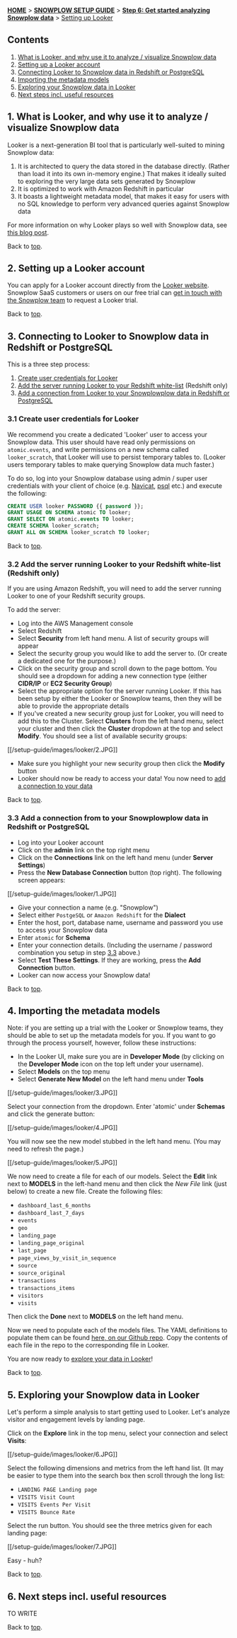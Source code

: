 [**HOME**](Home) > [**SNOWPLOW SETUP GUIDE**](Setting-up-Snowplow) > [**Step 6: Get started analyzing Snowplow data**](Getting-started-analyzing-Snowplow-data) > [Setting up Looker](Getting-started-with-Looker)

<a name="top" />

## Contents

1. [What is Looker, and why use it to analyze / visualize Snowplow data](#what-and-why)
2. [Setting up a Looker account](#setup)
3. [Connecting Looker to Snowplow data in Redshift or PostgreSQL](#redshift)
4. [Importing the metadata models](#importing-the-models)
5. [Exploring your Snowplow data in Looker](#exploring-your-data)
6. [Next steps incl. useful resources](#next-steps)


<a name="what-and-why" />

## 1. What is Looker, and why use it to analyze / visualize Snowplow data

Looker is a next-generation BI tool that is particularly well-suited to mining Snowplow data:

1. It is architected to query the data stored in the database directly. (Rather than load it into its own in-memory engine.) That makes it ideally suited to exploring the very large data sets generated by Snowplow
2. It is optimized to work with Amazon Redshift in particular
3. It boasts a lightweight metadata model, that makes it easy for users with no SQL knowledge to perform very advanced queries against Snowplow data

For more information on why Looker plays so well with Snowplow data, see [this blog post][introducing-looker-blog-post].

Back to [top](#top).

<a name="setup" />

## 2. Setting up a Looker account

You can apply for a Looker account directly from the [Looker website][looker-website]. Snowplow SaaS customers or users on our free trial can [get in touch with the Snowplow team][snowplow-contact] to request a Looker trial.

Back to [top](#top).

<a name="redshift" />

## 3. Connecting to Looker to Snowplow data in Redshift or PostgreSQL

This is a three step process:

1. [Create user credentials for Looker](#user-creds)
2. [Add the server running Looker to your Redshift white-list](#white-list) (Redshift only)
3. [Add a connection from Looker to your Snowplowplow data in Redshift or PostgreSQL](#setup-connection)

<a name="user-creds" />

### 3.1 Create user credentials for Looker

We recommend you create a dedicated 'Looker' user to access your Snowplow data. This user should have read only permissions on `atomic.events`, and write permissions on a new schema called `looker_scratch`, that Looker will use to persist temporary tables to. (Looker users temporary tables to make querying Snowplow data much faster.)

To do so, log into your Snowplow database using admin / super user credentials with your client of choice (e.g. [Navicat][navicat], [psql][psql] etc.) and execute the following:

```sql
CREATE USER looker PASSWORD {{ password }};
GRANT USAGE ON SCHEMA atomic TO looker;
GRANT SELECT ON atomic.events TO looker;
CREATE SCHEMA looker_scratch;
GRANT ALL ON SCHEMA looker_scratch TO looker;
```

Back to [top](#top).

<a name="white-list" />

### 3.2 Add the server running Looker to your Redshift white-list (Redshift only)

If you are using Amazon Redshift, you will need to add the server running Looker to one of your Redshift security groups.

To add the server:

* Log into the AWS Management console
* Select Redshift
* Select **Security** from left hand menu. A list of security groups will appear
* Select the security group you would like to add the server to. (Or create a dedicated one for the purpose.)
* Click on the security group and scroll down to the page bottom. You should see a dropdown for adding a new connection type (either **CIDR/IP** or **EC2 Security Group**)
* Select the appropriate option for the server running Looker. If this has been setup by either the Looker or Snowplow teams, then they will be able to provide the appropriate details
* If you've created a new security group just for Looker, you will need to add this to the Cluster. Select **Clusters** from the left hand menu, select your cluster and then click the **Cluster** dropdown at the top and select **Modify**. You should see a list of available security groups:

[[/setup-guide/images/looker/2.JPG]]

* Make sure you highlight your new security group then click the **Modify** button
* Looker should now be ready to access your data! You now need to [add a connection to your data](#setup-connection)

Back to [top](#top).

<a name="setup-connection" />

### 3.3 Add a connection from to your Snowplowplow data in Redshift or PostgreSQL


* Log into your Looker account
* Click on the **admin** link on the top right menu
* Click on the **Connections** link on the left hand menu (under **Server Settings**)
* Press the **New Database Connection** button (top right). The following screen appears:

[[/setup-guide/images/looker/1.JPG]]

* Give your connection a name (e.g. "Snowplow")
* Select either `PostgeSQL` or `Amazon Redshift` for the **Dialect**
* Enter the host, port, database name, username and password you use to access your Snowplow data
* Enter `atomic` for **Schema**
* Enter your connection details. (Including the username / password combination you setup in step [3.3](#user-creds) above.)
* Select **Test These Settings**. If they are working, press the **Add Connection** button.
* Looker can now access your Snowplow data!

Back to [top](#top).

<a name="importing-the-models" />

## 4. Importing the metadata models

Note: if you are setting up a trial with the Looker or Snowplow teams, they should be able to set up the metadata models for you. If you want to go through the process yourself, however, follow these instructions:

* In the Looker UI, make sure you are in **Developer Mode** (by clicking on the **Developer Mode** icon on the top left under your username).
* Select **Models** on the top menu
* Select **Generate New Model** on the left hand menu under **Tools**

[[/setup-guide/images/looker/3.JPG]]

Select your connection from the dropdown. Enter 'atomic' under **Schemas** and click the generate button:

[[/setup-guide/images/looker/4.JPG]]

You will now see the new model stubbed in the left hand menu. (You may need to refresh the page.)

[[/setup-guide/images/looker/5.JPG]]

We now need to create a file for each of our models. Select the **Edit** link next to **MODELS** in the left-hand menu and then click the *New File* link (just below) to create a new file. Create the following files:

* `dashboard_last_6_months`
* `dashboard_last_7_days`
* `events`
* `geo`
* `landing_page`
* `landing_page_original`
* `last_page`
* `page_views_by_visit_in_sequence`
* `source`
* `source_original`
* `transactions`
* `transactions_items`
* `visitors`
* `visits`

Then click the **Done** next to **MODELS** on the left hand menu.

Now we need to populate each of the models files. The YAML definitions to populate them can be found [here, on our Github repo][looker-yamls-on-snowplow-repo]. Copy the contents of each file in the repo to the corresponding file in Looker.

You are now ready to [explore your data in Looker](#exploring-your-data)!

Back to [top](#top).

<a name="exploring-your-data" />

## 5. Exploring your Snowplow data in Looker

Let's perform a simple analysis to start getting used to Looker. Let's analyze visitor and engagement levels by landing page.

Click on the **Explore** link in the top menu, select your connection and select **Visits**:

[[/setup-guide/images/looker/6.JPG]]

Select the following dimensions and metrics from the left hand list. (It may be easier to type them into the search box then scroll through the long list:

* `LANDING PAGE Landing page`
* `VISITS Visit Count`
* `VISITS Events Per Visit`
* `VISITS Bounce Rate`

Select the run button. You should see the three metrics given for each landing page:

[[/setup-guide/images/looker/7.JPG]]

Easy - huh?

Back to [top](#top).

<a name="next-steps" />

## 6. Next steps incl. useful resources

TO WRITE

Back to [top](#top).


[introducing-looker-blog-post]: http://snowplowanalytics.com/blog/2013/12/10/introducing-looker-a-fresh-approach-to-bi-on-snowplow-data/
[looker-website]: http://www.looker.com/
[snowplow-contact]: mailto:contact@snowplowanalytics.com
[psql]: http://www.postgresql.org/docs/9.2/static/app-psql.html
[navicat]: http://www.navicat.com/
[looker-yamls-on-snowplow-repo]: https://github.com/snowplow/snowplow/tree/master/5-data-modeling/web-model/looker
